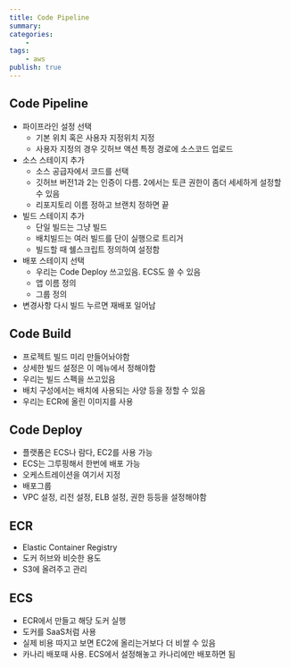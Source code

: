 ```yaml
---
title: Code Pipeline
summary: 
categories:
    - 
tags:
    - aws
publish: true
---
```

## Code Pipeline

- 파이프라인 설정 선택
  - 기본 위치 혹은 사용자 지정위치 지정
  - 사용자 지정의 경우 깃허브 액션 특정 경로에 소스코드 업로드
- 소스 스테이지 추가
  - 소스 공급자에서 코드를 선택
  - 깃허브 버전1과 2는 인증이 다름. 2에서는 토큰 권한이 좀더 세세하게 설정할 수 있음
  - 리포지토리 이름 정하고 브랜치 정하면 끝
- 빌드 스테이지 추가
  - 단일 빌드는 그냥 빌드
  - 배치빌드는 여러 빌드를 단이 실행으로 트리거
  - 빌드할 때 쉘스크립트 정의하여 설정함
- 배포 스테이지 선택
  - 우리는 Code Deploy 쓰고있음. ECS도 쓸 수 있음
  - 앱 이름 정의
  - 그룹 정의
- 변경사항 다시 빌드 누르면 재배포 일어남

## Code Build

- 프로젝트 빌드 미리 만들어놔야함
- 상세한 빌드 설정은 이 메뉴에서 정해야함
- 우리는 빌드 스펙을 쓰고있음
- 배치 구성에서는 배치에 사용되는 사양 등을 정할 수 있음
- 우리는 ECR에 올린 이미지를 사용

## Code Deploy

- 플랫폼은 ECS나 람다, EC2를 사용 가능
- ECS는 그루핑해서 한번에 배포 가능
- 오케스트레이션을 여기서 지정
- 배포그룹
- VPC 설정, 리전 설정, ELB 설정, 권한 등등을 설정해야함

## ECR

- Elastic Container Registry
- 도커 허브와 비슷한 용도
- S3에 올려주고 관리

## ECS

- ECR에서 만들고 해당 도커 실행
- 도커를 SaaS처럼 사용
- 실제 비용 따지고 보면 EC2에 올리는거보다 더 비쌀 수 있음
- 카나리 배포때 사용. ECS에서 설정해놓고 카나리에만 배포하면 됨
